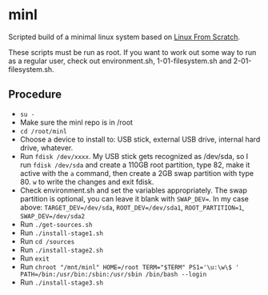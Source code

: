 # minl
Scripted build of a minimal linux system based on [Linux From Scratch](http://www.linuxfromscratch.org).

These scripts must be run as root. If you want to work out some way to run as a regular user, check out environment.sh, 1-01-filesystem.sh and 2-01-filesystem.sh.

## Procedure
- `su -`
- Make sure the minl repo is in /root
- `cd /root/minl`
- Choose a device to install to: USB stick, external USB drive, internal hard drive, whatever.
- Run `fdisk /dev/xxxx`. My USB stick gets recognized as /dev/sda, so I run `fdisk /dev/sda` and create a 110GB root partition, type 82, make it active with the `a` command, then create a 2GB swap partition with type 80. `w` to write the changes and exit fdisk.
- Check environment.sh and set the variables appropriately. The swap partition is optional, you can leave it blank with `SWAP_DEV=`. In my case above: `TARGET_DEV=/dev/sda`, `ROOT_DEV=/dev/sda1`, `ROOT_PARTITION=1`, `SWAP_DEV=/dev/sda2`
- Run `./get-sources.sh`
- Run `./install-stage1.sh`
- Run `cd /sources`
- Run `./install-stage2.sh`
- Run `exit`
- Run `chroot "/mnt/minl" HOME=/root TERM="$TERM" PS1='\u:\w\$ ' PATH=/bin:/usr/bin:/sbin:/usr/sbin /bin/bash --login`
- Run `./install-stage3.sh`

